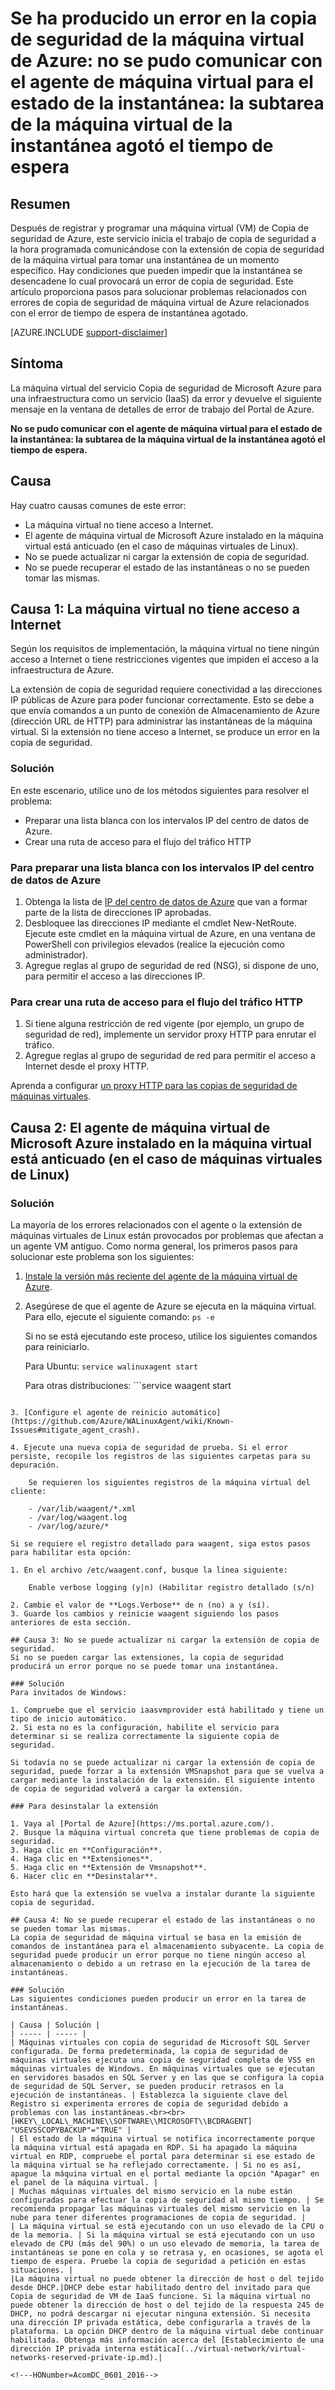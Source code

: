 <properties
   pageTitle="Se ha producido un error en la copia de seguridad de la máquina virtual de Azure: no se pudo comunicar con el agente de máquina virtual para el estado de la instantánea: la subtarea de la máquina virtual de la instantánea agotó el tiempo de espera | Microsoft Azure"
   description="Causas de los síntomas y soluciones para los errores de copia de seguridad de máquina virtual de Azure relacionados con no poder comunicarse con el agente de VM para el estado de la instantánea. Error de tiempo de espera de la subtarea de máquina virtual de instantánea"
   services="backup"
   documentationCenter=""
   authors="genlin"
   manager="jwhit"
   editor=""/>

<tags
    ms.service="backup"
    ms.workload="storage-backup-recovery"
    ms.tgt_pltfrm="na"
    ms.devlang="na"
    ms.topic="article"
    ms.date="04/27/2016"
    ms.author="jimpark; markgal;genli"/>

# Se ha producido un error en la copia de seguridad de la máquina virtual de Azure: no se pudo comunicar con el agente de máquina virtual para el estado de la instantánea: la subtarea de la máquina virtual de la instantánea agotó el tiempo de espera

## Resumen

Después de registrar y programar una máquina virtual (VM) de Copia de seguridad de Azure, este servicio inicia el trabajo de copia de seguridad a la hora programada comunicándose con la extensión de copia de seguridad de la máquina virtual para tomar una instantánea de un momento específico. Hay condiciones que pueden impedir que la instantánea se desencadene lo cual provocará un error de copia de seguridad. Este artículo proporciona pasos para solucionar problemas relacionados con errores de copia de seguridad de máquina virtual de Azure relacionados con el error de tiempo de espera de instantánea agotado.

[AZURE.INCLUDE [support-disclaimer](../../includes/support-disclaimer.md)]

## Síntoma

La máquina virtual del servicio Copia de seguridad de Microsoft Azure para una infraestructura como un servicio (IaaS) da error y devuelve el siguiente mensaje en la ventana de detalles de error de trabajo del Portal de Azure.

**No se pudo comunicar con el agente de máquina virtual para el estado de la instantánea: la subtarea de la máquina virtual de la instantánea agotó el tiempo de espera.**

## Causa
Hay cuatro causas comunes de este error:

- La máquina virtual no tiene acceso a Internet.
- El agente de máquina virtual de Microsoft Azure instalado en la máquina virtual está anticuado (en el caso de máquinas virtuales de Linux).
- No se puede actualizar ni cargar la extensión de copia de seguridad.
- No se puede recuperar el estado de las instantáneas o no se pueden tomar las mismas.

## Causa 1: La máquina virtual no tiene acceso a Internet
Según los requisitos de implementación, la máquina virtual no tiene ningún acceso a Internet o tiene restricciones vigentes que impiden el acceso a la infraestructura de Azure.

La extensión de copia de seguridad requiere conectividad a las direcciones IP públicas de Azure para poder funcionar correctamente. Esto se debe a que envía comandos a un punto de conexión de Almacenamiento de Azure (dirección URL de HTTP) para administrar las instantáneas de la máquina virtual. Si la extensión no tiene acceso a Internet, se produce un error en la copia de seguridad.

### Solución
En este escenario, utilice uno de los métodos siguientes para resolver el problema:

- Preparar una lista blanca con los intervalos IP del centro de datos de Azure.
- Crear una ruta de acceso para el flujo del tráfico HTTP

### Para preparar una lista blanca con los intervalos IP del centro de datos de Azure

1. Obtenga la lista de [IP del centro de datos de Azure](https://www.microsoft.com/download/details.aspx?id=41653) que van a formar parte de la lista de direcciones IP aprobadas.
2. Desbloquee las direcciones IP mediante el cmdlet New-NetRoute. Ejecute este cmdlet en la máquina virtual de Azure, en una ventana de PowerShell con privilegios elevados (realice la ejecución como administrador).
3. Agregue reglas al grupo de seguridad de red (NSG), si dispone de uno, para permitir el acceso a las direcciones IP.

### Para crear una ruta de acceso para el flujo del tráfico HTTP

1. Si tiene alguna restricción de red vigente (por ejemplo, un grupo de seguridad de red), implemente un servidor proxy HTTP para enrutar el tráfico.
2. Agregue reglas al grupo de seguridad de red para permitir el acceso a Internet desde el proxy HTTP.

Aprenda a configurar [un proxy HTTP para las copias de seguridad de máquinas virtuales](backup-azure-vms-prepare.md#using-an-http-proxy-for-vm-backups).

## Causa 2: El agente de máquina virtual de Microsoft Azure instalado en la máquina virtual está anticuado (en el caso de máquinas virtuales de Linux)

### Solución
La mayoría de los errores relacionados con el agente o la extensión de máquinas virtuales de Linux están provocados por problemas que afectan a un agente VM antiguo. Como norma general, los primeros pasos para solucionar este problema son los siguientes:

1. [Instale la versión más reciente del agente de la máquina virtual de Azure](https://acom-swtest-2.azurewebsites.net/documentation/articles/virtual-machines-linux-update-agent/).
2. Asegúrese de que el agente de Azure se ejecuta en la máquina virtual. Para ello, ejecute el siguiente comando: ```ps -e```

    Si no se está ejecutando este proceso, utilice los siguientes comandos para reiniciarlo.

    Para Ubuntu: ```service walinuxagent start```

    Para otras distribuciones: ```service waagent start
```

3. [Configure el agente de reinicio automático](https://github.com/Azure/WALinuxAgent/wiki/Known-Issues#mitigate_agent_crash).

4. Ejecute una nueva copia de seguridad de prueba. Si el error persiste, recopile los registros de las siguientes carpetas para su depuración.

    Se requieren los siguientes registros de la máquina virtual del cliente:

    - /var/lib/waagent/*.xml
    - /var/log/waagent.log
    - /var/log/azure/*

Si se requiere el registro detallado para waagent, siga estos pasos para habilitar esta opción:

1. En el archivo /etc/waagent.conf, busque la línea siguiente:

    Enable verbose logging (y|n) (Habilitar registro detallado (s/n)

2. Cambie el valor de **Logs.Verbose** de n (no) a y (sí).
3. Guarde los cambios y reinicie waagent siguiendo los pasos anteriores de esta sección.

## Causa 3: No se puede actualizar ni cargar la extensión de copia de seguridad.
Si no se pueden cargar las extensiones, la copia de seguridad producirá un error porque no se puede tomar una instantánea.

### Solución
Para invitados de Windows:

1. Compruebe que el servicio iaasvmprovider está habilitado y tiene un tipo de inicio automático.
2. Si esta no es la configuración, habilite el servicio para determinar si se realiza correctamente la siguiente copia de seguridad.

Si todavía no se puede actualizar ni cargar la extensión de copia de seguridad, puede forzar a la extensión VMSnapshot para que se vuelva a cargar mediante la instalación de la extensión. El siguiente intento de copia de seguridad volverá a cargar la extensión.

### Para desinstalar la extensión

1. Vaya al [Portal de Azure](https://ms.portal.azure.com/).
2. Busque la máquina virtual concreta que tiene problemas de copia de seguridad.
3. Haga clic en **Configuración**.
4. Haga clic en **Extensiones**.
5. Haga clic en **Extensión de Vmsnapshot**.
6. Hacer clic en **Desinstalar**.

Esto hará que la extensión se vuelva a instalar durante la siguiente copia de seguridad.

## Causa 4: No se puede recuperar el estado de las instantáneas o no se pueden tomar las mismas.
La copia de seguridad de máquina virtual se basa en la emisión de comandos de instantánea para el almacenamiento subyacente. La copia de seguridad puede producir un error porque no tiene ningún acceso al almacenamiento o debido a un retraso en la ejecución de la tarea de instantáneas.

### Solución
Las siguientes condiciones pueden producir un error en la tarea de instantáneas.

| Causa | Solución |
| ----- | ----- |
| Máquinas virtuales con copia de seguridad de Microsoft SQL Server configurada. De forma predeterminada, la copia de seguridad de máquinas virtuales ejecuta una copia de seguridad completa de VSS en máquinas virtuales de Windows. En máquinas virtuales que se ejecutan en servidores basados en SQL Server y en las que se configura la copia de seguridad de SQL Server, se pueden producir retrasos en la ejecución de instantáneas. | Establezca la siguiente clave del Registro si experimenta errores de copia de seguridad debido a problemas con las instantáneas.<br><br>[HKEY\_LOCAL\_MACHINE\\SOFTWARE\\MICROSOFT\\BCDRAGENT] "USEVSSCOPYBACKUP"="TRUE" |
| El estado de la máquina virtual se notifica incorrectamente porque la máquina virtual está apagada en RDP. Si ha apagado la máquina virtual en RDP, compruebe el portal para determinar si ese estado de la máquina virtual se ha reflejado correctamente. | Si no es así, apague la máquina virtual en el portal mediante la opción "Apagar" en el panel de la máquina virtual. |
| Muchas máquinas virtuales del mismo servicio en la nube están configuradas para efectuar la copia de seguridad al mismo tiempo. | Se recomienda propagar las máquinas virtuales del mismo servicio en la nube para tener diferentes programaciones de copia de seguridad. |
| La máquina virtual se está ejecutando con un uso elevado de la CPU o de la memoria. | Si la máquina virtual se está ejecutando con un uso elevado de CPU (más del 90%) o un uso elevado de memoria, la tarea de instantáneas se pone en cola y se retrasa y, en ocasiones, se agota el tiempo de espera. Pruebe la copia de seguridad a petición en estas situaciones. |
|La máquina virtual no puede obtener la dirección de host o del tejido desde DHCP.|DHCP debe estar habilitado dentro del invitado para que Copia de seguridad de VM de IaaS funcione. Si la máquina virtual no puede obtener la dirección de host o del tejido de la respuesta 245 de DHCP, no podrá descargar ni ejecutar ninguna extensión. Si necesita una dirección IP privada estática, debe configurarla a través de la plataforma. La opción DHCP dentro de la máquina virtual debe continuar habilitada. Obtenga más información acerca del [Establecimiento de una dirección IP privada interna estática](../virtual-network/virtual-networks-reserved-private-ip.md).|

<!---HONumber=AcomDC_0601_2016-->